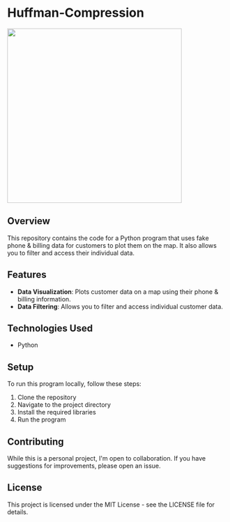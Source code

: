 # Huffman-Compression

<img height="400" src="https://static.javatpoint.com/python/images/huffman-coding-using-python.png">

## Overview

This repository contains the code for a Python program that uses fake phone & billing data for customers to plot them on the map. It also allows you to filter and access their individual data.

## Features

- **Data Visualization**: Plots customer data on a map using their phone & billing information.
- **Data Filtering**: Allows you to filter and access individual customer data.

## Technologies Used

- Python

## Setup

To run this program locally, follow these steps:

1. Clone the repository
2. Navigate to the project directory
3. Install the required libraries
4. Run the program

## Contributing

While this is a personal project, I'm open to collaboration. If you have suggestions for improvements, please open an issue.

## License

This project is licensed under the MIT License - see the LICENSE file for details.

<br>
